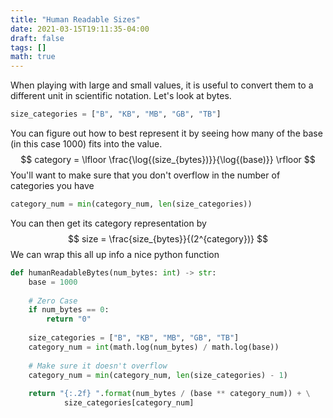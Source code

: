 ```yaml
---
title: "Human Readable Sizes"
date: 2021-03-15T19:11:35-04:00
draft: false
tags: []
math: true
---
```


When playing with large and small values, it is useful to convert them to a different unit in scientific notation. Let's look at bytes.

```python
size_categories = ["B", "KB", "MB", "GB", "TB"]
```

You can figure out how to best represent it by seeing how many of the base (in this case 1000) fits into the value.
$$
category = \lfloor \frac{\log{(size_{bytes})}}{\log{(base)}} \rfloor
$$
You'll want to make sure that you don't overflow in the number of categories you have

```python
category_num = min(category_num, len(size_categories))
```

You can then get its category representation by
$$
size = \frac{size_{bytes}}{(2^{category})}
$$
We can wrap this all up info a nice python function

```python
def humanReadableBytes(num_bytes: int) -> str:
    base = 1000
    
    # Zero Case
    if num_bytes == 0:
        return "0"
    
    size_categories = ["B", "KB", "MB", "GB", "TB"]
    category_num = int(math.log(num_bytes) / math.log(base))
    
    # Make sure it doesn't overflow
    category_num = min(category_num, len(size_categories) - 1)
    
    return "{:.2f} ".format(num_bytes / (base ** category_num)) + \
			size_categories[category_num]
```

